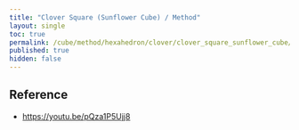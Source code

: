 ```yaml
---
title: "Clover Square (Sunflower Cube) / Method"
layout: single
toc: true
permalink: /cube/method/hexahedron/clover/clover_square_sunflower_cube/method
published: true
hidden: false
---
```


<head>
  <base target="_blank">
</head>



## Reference

- <https://youtu.be/pQza1P5Ujj8>
